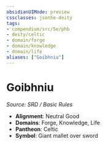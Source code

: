 ```yaml
---
obsidianUIMode: preview
cssclasses: json5e-deity
tags:
- compendium/src/5e/phb
- deity/celtic
- domain/forge
- domain/knowledge
- domain/life
aliases: ["Goibhniu"]
---
```

# Goibhniu
*Source: SRD / Basic Rules* 

- **Alignment**: Neutral Good
- **Domains**: Forge, Knowledge, Life
- **Pantheon**: Celtic
- **Symbol**: Giant mallet over sword